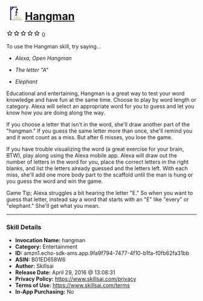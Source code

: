 # &nbsp;<img src="skill_icon" alt="Hangman icon" width="36"> [Hangman](http://alexa.amazon.com/#skills/amzn1.echo-sdk-ams.app.9fa9f794-7477-4f10-b1fa-f0fb62fa31bb)
![0 stars](../../images/ic_star_border_black_18dp_1x.png)![0 stars](../../images/ic_star_border_black_18dp_1x.png)![0 stars](../../images/ic_star_border_black_18dp_1x.png)![0 stars](../../images/ic_star_border_black_18dp_1x.png)![0 stars](../../images/ic_star_border_black_18dp_1x.png) 0

To use the Hangman skill, try saying...

* *Alexa, Open Hangman*

* *The letter "A"*

* *Elephant*

Educational and entertaining, Hangman is a great way to test your word knowledge and have fun at the same time. Choose to play by  word length or category. Alexa will select an appropriate word for you to guess and let you know how you are doing along the way.

If you choose a letter that isn't in the word, she'll draw another part of the "hangman." If you guess the same letter more than once, she'll remind you and it wont count as a miss. But after 6 misses, you lose the game. 

If you have trouble visualizing the word (a great exercise for your brain, BTW), play along using the Alexa mobile app. Alexa will draw out the number of letters in the word for you, place the correct letters in the right blanks, and list the letters already guessed and the letters left. With each miss, she'll add one more body part to the scaffold until the man is hung or you guess the word and win the game.

Game Tip; Alexa struggles a bit hearing the letter "E." So when you want to guess that letter, instead say a word that starts with an "E" like "every" or "elephant." She'll get what you mean.

***

### Skill Details

* **Invocation Name:** hangman
* **Category:** Entertainment
* **ID:** amzn1.echo-sdk-ams.app.9fa9f794-7477-4f10-b1fa-f0fb62fa31bb
* **ASIN:** B01ED658W6
* **Author:** Skillsai
* **Release Date:** April 29, 2016 @ 13:08:31
* **Privacy Policy:** https://www.skillsai.com/privacy
* **Terms of Use:** https://www.skillsai.com/terms
* **In-App Purchasing:** No
